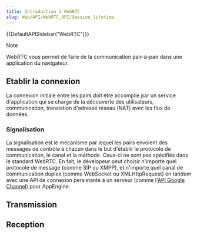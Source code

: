 ```yaml
---
title: Introduction à WebRTC
slug: Web/API/WebRTC_API/Session_lifetime
---
```


{{DefaultAPISidebar("WebRTC")}}

> [!NOTE]
> WebRTC vous permet de faire de la communication pair-à-pair dans une application du navigateur.

## Etablir la connexion

La connexion initiale entre les pairs doit être accomplie par un service d'application qui se charge de la découverte des utilisateurs, communication, translation d'adresse réseau (NAT) avec les flux de données.

### Signalisation

La signalisation est le mécanisme par lequel les pairs envoient des messages de contrôle à chacun dans le but d'établir le protocole de communication, le canal et la méthode. Ceux-ci ne sont pas spécifiés dans le standard WebRTC. En fait, le dévelopeur peut choisir n'importe quel protocole de message (comme SIP ou XMPP), et n'importe quel canal de communication duplex (comme WebSocket ou XMLHttpRequest) en tandem avec une API de connexion persistante à un serveur (comme l'[API Google Channel](https://developers.google.com/appengine/docs/python/channel/overview)) pour AppEngine.

## Transmission

## Reception

